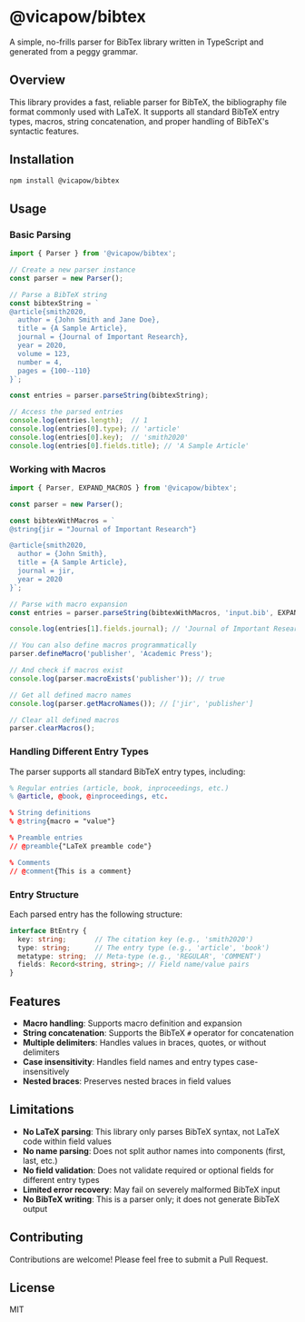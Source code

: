 # @vicapow/bibtex

A simple, no-frills parser for BibTex library written in TypeScript and generated from a peggy grammar.

## Overview

This library provides a fast, reliable parser for BibTeX, the bibliography file format commonly used with LaTeX. It supports all standard BibTeX entry types, macros, string concatenation, and proper handling of BibTeX's syntactic features.

## Installation

```bash
npm install @vicapow/bibtex
```

## Usage

### Basic Parsing

```typescript
import { Parser } from '@vicapow/bibtex';

// Create a new parser instance
const parser = new Parser();

// Parse a BibTeX string
const bibtexString = `
@article{smith2020,
  author = {John Smith and Jane Doe},
  title = {A Sample Article},
  journal = {Journal of Important Research},
  year = 2020,
  volume = 123,
  number = 4,
  pages = {100--110}
}`;

const entries = parser.parseString(bibtexString);

// Access the parsed entries
console.log(entries.length);  // 1
console.log(entries[0].type); // 'article'
console.log(entries[0].key);  // 'smith2020'
console.log(entries[0].fields.title); // 'A Sample Article'
```

### Working with Macros

```typescript
import { Parser, EXPAND_MACROS } from '@vicapow/bibtex';

const parser = new Parser();

const bibtexWithMacros = `
@string{jir = "Journal of Important Research"}

@article{smith2020,
  author = {John Smith},
  title = {A Sample Article},
  journal = jir,
  year = 2020
}`;

// Parse with macro expansion
const entries = parser.parseString(bibtexWithMacros, 'input.bib', EXPAND_MACROS);

console.log(entries[1].fields.journal); // 'Journal of Important Research'

// You can also define macros programmatically
parser.defineMacro('publisher', 'Academic Press');

// And check if macros exist
console.log(parser.macroExists('publisher')); // true

// Get all defined macro names
console.log(parser.getMacroNames()); // ['jir', 'publisher']

// Clear all defined macros
parser.clearMacros();
```

### Handling Different Entry Types

The parser supports all standard BibTeX entry types, including:

```bibtex
% Regular entries (article, book, inproceedings, etc.)
% @article, @book, @inproceedings, etc.

% String definitions
% @string{macro = "value"}

% Preamble entries
// @preamble{"LaTeX preamble code"}

% Comments
// @comment{This is a comment}
```

### Entry Structure

Each parsed entry has the following structure:

```typescript
interface BtEntry {
  key: string;       // The citation key (e.g., 'smith2020')
  type: string;      // The entry type (e.g., 'article', 'book')
  metatype: string;  // Meta-type (e.g., 'REGULAR', 'COMMENT')
  fields: Record<string, string>; // Field name/value pairs
}
```

## Features

- **Macro handling**: Supports macro definition and expansion
- **String concatenation**: Supports the BibTeX `#` operator for concatenation
- **Multiple delimiters**: Handles values in braces, quotes, or without delimiters
- **Case insensitivity**: Handles field names and entry types case-insensitively
- **Nested braces**: Preserves nested braces in field values

## Limitations

- **No LaTeX parsing**: This library only parses BibTeX syntax, not LaTeX code within field values
- **No name parsing**: Does not split author names into components (first, last, etc.)
- **No field validation**: Does not validate required or optional fields for different entry types
- **Limited error recovery**: May fail on severely malformed BibTeX input
- **No BibTeX writing**: This is a parser only; it does not generate BibTeX output

## Contributing

Contributions are welcome! Please feel free to submit a Pull Request.

## License

MIT
